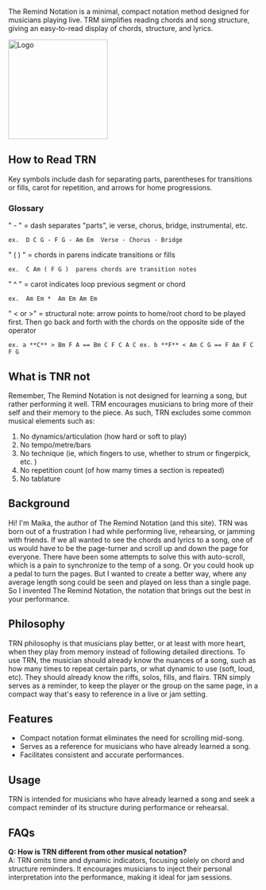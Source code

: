 
The Remind Notation is a minimal, compact notation method designed for musicians playing live. TRM simplifies reading chords and song structure, giving an easy-to-read display of chords, structure, and lyrics.

<div class="logo-container-2">
  <img class="trn-lead-logo-main" src="img/logo-1.png" alt="Logo" style="width: 200px; height: auto;" />
</div>


## How to Read TRN  

Key symbols include dash for separating parts, parentheses for transitions or fills, carot for repetition, and arrows for home progressions.

### Glossary

" - " = dash separates "parts", ie verse, chorus, bridge, instrumental, etc. 

`ex. 
D C G - F G - Am Em 
Verse - Chorus - Bridge`

" (    ) " = chords in parens indicate transitions or fills 

`ex. 
C Am ( F G ) 
parens chords are transition notes` 

" ^ " = carot indicates loop previous segment or chord

`ex. 
Am Em * 
Am Em Am Em`

" < or >" = structural note: arrow points to home/root chord to be played first. Then go back and forth with the chords on the opposite side of the operator

`ex. a
**C** > Bm F A == Bm C F C A C
ex. b
**F** < Am C G == F Am F C F G`

## What is TNR not

Remember, The Remind Notation is not designed for learning a song, but rather performing it well. TRM encourages musicians to bring more of their self and their memory to the piece. As such, TRN excludes some common musical elements such as:

1. No dynamics/articulation (how hard or soft to play)
2. No tempo/metre/bars
3. No technique (ie, which fingers to use, whether to strum or fingerpick, etc. )
4. No repetition count (of how mamy times a section is repeated)
5. No tablature


## Background

Hi! I'm Maika, the author of The Remind Notation (and this site). TRN was born out of a frustration I had while performing live, rehearsing, or jamming with friends. If we all wanted to see the chords and lyrics to a song, one of us would have to be the page-turner and scroll up and down the page for everyone. There have been some attempts to solve this with auto-scroll, which is a pain to synchronize to the temp of a song. Or you could hook up a pedal to turn the pages. But I wanted to create a better way, where any average length song could be seen and played on less than a single page. So I invented The Remind Notation, the notation that brings out the best in your performance.  

## Philosophy

TRN philosophy is that musicians play better, or at least with more heart, when they play from memory instead of following detailed directions. To use TRN, the musician should already know the nuances of a song, such as how many times to repeat certain parts, or what dynamic to use (soft, loud, etc). They should already know the riffs, solos, fills, and flairs. TRN simply serves as a reminder, to keep the player or the group on the same page, in a compact way that's easy to reference in a live or jam setting. 


## Features

- Compact notation format eliminates the need for scrolling mid-song.
- Serves as a reference for musicians who have already learned a song.
- Facilitates consistent and accurate performances.




## Usage

TRN is intended for musicians who have already learned a song and seek a compact reminder of its structure during performance or rehearsal.

## FAQs

**Q: How is TRN different from other musical notation?**  
A: TRN omits time and dynamic indicators, focusing solely on chord and structure reminders. It encourages musicians to inject their personal interpretation into the performance, making it ideal for jam sessions.






